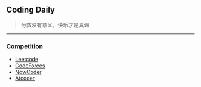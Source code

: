 ## Coding Daily

> 分数没有意义，快乐才是真谛

---

### [Competition](Competition/README.md)

+ [Leetcode](Competition/Leetcode/)
+ [CodeForces](Competition/CodeForces/)
+ [NowCoder]()
+ [Atcoder]()
